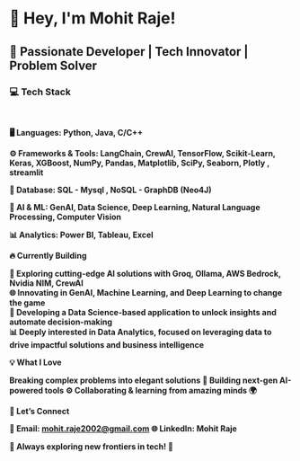 <h1>👋 Hey, I'm <b>Mohit Raje!<b></b></h1>

<h2>🚀 Passionate Developer | Tech Innovator | Problem Solver</h2>

<h3>💻 Tech Stack</h3><br>

🖥️ Languages:
Python, Java, C/C++

⚙️ Frameworks & Tools:
LangChain, CrewAI, TensorFlow, Scikit-Learn, Keras, XGBoost, NumPy, Pandas, Matplotlib, SciPy, Seaborn, Plotly , streamlit

📂 Database:
SQL - Mysql , NoSQL - GraphDB (Neo4J)

🧠 AI & ML:
GenAI, Data Science, Deep Learning, Natural Language Processing, Computer Vision

📊 Analytics:
Power BI, Tableau, Excel<br>


🔥 Currently Building

🤖 Exploring cutting-edge AI solutions with Groq, Ollama, AWS Bedrock, Nvidia NIM, CrewAI<br>
🌐 Innovating in GenAI, Machine Learning, and Deep Learning to change the game<br>
🧠 Developing a Data Science-based application to unlock insights and automate decision-making<br>
📊 Deeply interested in Data Analytics, focused on leveraging data to drive impactful solutions and business intelligence

💡 What I Love

Breaking complex problems into elegant solutions 🧩
Building next-gen AI-powered tools ⚙️
Collaborating & learning from amazing minds 🌍

🔗 Let’s Connect

📧 Email: mohit.raje2002@gmail.com
🌐 LinkedIn: Mohit Raje

🌟 Always exploring new frontiers in tech! 🚀
